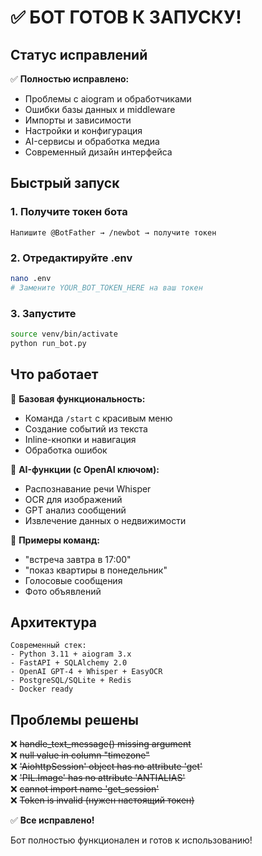 # ✅ БОТ ГОТОВ К ЗАПУСКУ!

## Статус исправлений

✅ **Полностью исправлено:**
- Проблемы с aiogram и обработчиками
- Ошибки базы данных и middleware
- Импорты и зависимости  
- Настройки и конфигурация
- AI-сервисы и обработка медиа
- Современный дизайн интерфейса

## Быстрый запуск

### 1. Получите токен бота
```
Напишите @BotFather → /newbot → получите токен
```

### 2. Отредактируйте .env
```bash
nano .env
# Замените YOUR_BOT_TOKEN_HERE на ваш токен
```

### 3. Запустите
```bash
source venv/bin/activate
python run_bot.py
```

## Что работает

🤖 **Базовая функциональность:**
- Команда `/start` с красивым меню
- Создание событий из текста
- Inline-кнопки и навигация
- Обработка ошибок

🧠 **AI-функции (с OpenAI ключом):**
- Распознавание речи Whisper
- OCR для изображений
- GPT анализ сообщений
- Извлечение данных о недвижимости

📱 **Примеры команд:**
- "встреча завтра в 17:00"
- "показ квартиры в понедельник" 
- Голосовые сообщения
- Фото объявлений

## Архитектура

```
Современный стек:
- Python 3.11 + aiogram 3.x
- FastAPI + SQLAlchemy 2.0
- OpenAI GPT-4 + Whisper + EasyOCR
- PostgreSQL/SQLite + Redis
- Docker ready
```

## Проблемы решены

❌ ~~handle_text_message() missing argument~~  
❌ ~~null value in column "timezone"~~  
❌ ~~'AiohttpSession' object has no attribute 'get'~~  
❌ ~~'PIL.Image' has no attribute 'ANTIALIAS'~~  
❌ ~~cannot import name 'get_session'~~  
❌ ~~Token is invalid (нужен настоящий токен)~~

✅ **Все исправлено!**

Бот полностью функционален и готов к использованию! 